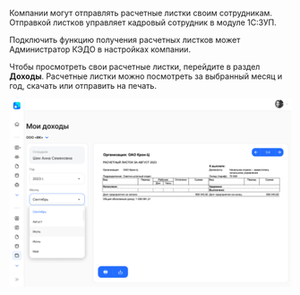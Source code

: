 Компании могут отправлять расчетные листки своим сотрудникам. Отправкой листков управляет кадровый сотрудник в модуле 1С:ЗУП.

Подключить функцию получения расчетных листков может Администратор КЭДО в настройках компании.

Чтобы просмотреть свои расчетные листки, перейдите в раздел **Доходы**. Расчетные листки можно посмотреть за выбранный месяц и год, скачать или отправить на печать.

![](./assets/7.png)